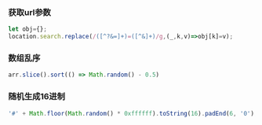### 获取url参数
```javascript
let obj={};
location.search.replace(/([^?&=]+)=([^&]+)/g,(_,k,v)=>obj[k]=v);
```
### 数组乱序
```javascript
arr.slice().sort(() => Math.random() - 0.5)
```
### 随机生成16进制
```javascript
'#' + Math.floor(Math.random() * 0xffffff).toString(16).padEnd(6, '0');
```
